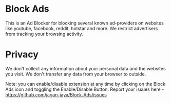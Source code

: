 # Block Ads
This is an Ad Blocker for blocking several known ad-providers on websites like youtube, facebook, reddit, hotstar and more. We restrict advertisers from tracking your browsing activity.

# Privacy
We don't collect any information about your personal data and the websites you visit.
We don't transfer any data from your browser to outside.

Note: you can enable/disable extension at any time by clicking on the Block Ads icon and toggling the Enable/Disable Button.
Report your issues here - https://github.com/jagan-jaya/Block-Ads/issues
